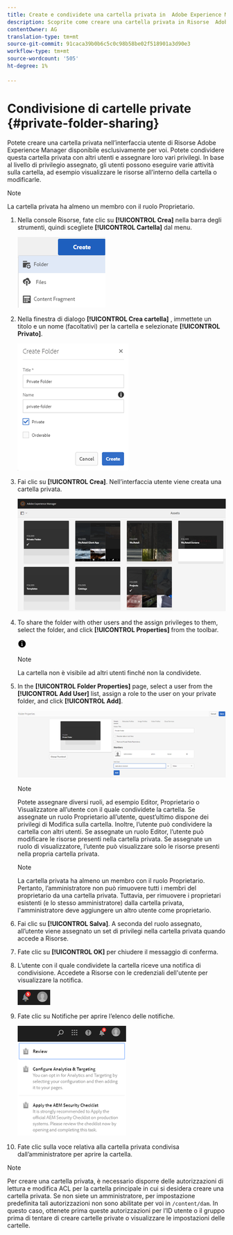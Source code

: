 ```yaml
---
title: Create e condividete una cartella privata in  Adobe Experience Manager.
description: Scoprite come creare una cartella privata in Risorse  Adobe Experience Manager e condividerla con altri utenti e assegnare loro vari privilegi.
contentOwner: AG
translation-type: tm+mt
source-git-commit: 91caca39b0b6c5c0c98b58be02f518901a3d90e3
workflow-type: tm+mt
source-wordcount: '505'
ht-degree: 1%

---
```



# Condivisione di cartelle private {#private-folder-sharing}

Potete creare una cartella privata nell’interfaccia utente di Risorse Adobe Experience Manager  disponibile esclusivamente per voi. Potete condividere questa cartella privata con altri utenti e assegnare loro vari privilegi. In base al livello di privilegio assegnato, gli utenti possono eseguire varie attività sulla cartella, ad esempio visualizzare le risorse all’interno della cartella o modificarle.

>[!NOTE]
>
>La cartella privata ha almeno un membro con il ruolo Proprietario.

1. Nella console Risorse, fate clic su **[!UICONTROL Crea]** nella barra degli strumenti, quindi scegliete **[!UICONTROL Cartella]** dal menu.

   ![Crea cartella risorse](assets/Create-folder.png)

1. Nella finestra di dialogo **[!UICONTROL Crea cartella]** , immettete un titolo e un nome (facoltativi) per la cartella e selezionate **[!UICONTROL Privato]**.

   ![Selezionate la casella di controllo Privato per rendere privata la cartella](assets/private-folder.png)

1. Fai clic su **[!UICONTROL Crea]**. Nell’interfaccia utente viene creata una cartella privata.

   ![chlimage_1-413](assets/chlimage_1-413.png)

1. To share the folder with other users and the assign privileges to them, select the folder, and click **[!UICONTROL Properties]** from the toolbar.

   ![opzione info](assets/do-not-localize/info-circle-icon.png)

   >[!NOTE]
   >
   >La cartella non è visibile ad altri utenti finché non la condividete.

1. In the **[!UICONTROL Folder Properties]** page, select a user from the **[!UICONTROL Add User]** list, assign a role to the user on your private folder, and click **[!UICONTROL Add]**.

   ![chlimage_1-415](assets/chlimage_1-415.png)

   >[!NOTE]
   >
   >Potete assegnare diversi ruoli, ad esempio Editor, Proprietario o Visualizzatore all’utente con il quale condividete la cartella. Se assegnate un ruolo Proprietario all’utente, quest’ultimo dispone dei privilegi di Modifica sulla cartella. Inoltre, l’utente può condividere la cartella con altri utenti. Se assegnate un ruolo Editor, l’utente può modificare le risorse presenti nella cartella privata. Se assegnate un ruolo di visualizzatore, l’utente può visualizzare solo le risorse presenti nella propria cartella privata.

   >[!NOTE]
   >
   >La cartella privata ha almeno un membro con il ruolo Proprietario. Pertanto, l’amministratore non può rimuovere tutti i membri del proprietario da una cartella privata. Tuttavia, per rimuovere i proprietari esistenti (e lo stesso amministratore) dalla cartella privata, l&#39;amministratore deve aggiungere un altro utente come proprietario.

1. Fai clic su **[!UICONTROL Salva]**. A seconda del ruolo assegnato, all’utente viene assegnato un set di privilegi nella cartella privata quando accede a Risorse.
1. Fate clic su **[!UICONTROL OK]** per chiudere il messaggio di conferma.
1. L’utente con il quale condividete la cartella riceve una notifica di condivisione. Accedete a Risorse con le credenziali dell&#39;utente per visualizzare la notifica.

   ![chlimage_1-416](assets/chlimage_1-416.png)

1. Fate clic su Notifiche per aprire l’elenco delle notifiche.

   ![Elenco delle notifiche](assets/Assets-Notification.png)

1. Fate clic sulla voce relativa alla cartella privata condivisa dall’amministratore per aprire la cartella.

>[!NOTE]
>
>Per creare una cartella privata, è necessario disporre delle autorizzazioni di lettura e modifica ACL per la cartella principale in cui si desidera creare una cartella privata. Se non siete un amministratore, per impostazione predefinita tali autorizzazioni non sono abilitate per voi in `/content/dam`. In questo caso, ottenete prima queste autorizzazioni per l’ID utente o il gruppo prima di tentare di creare cartelle private o visualizzare le impostazioni delle cartelle.
